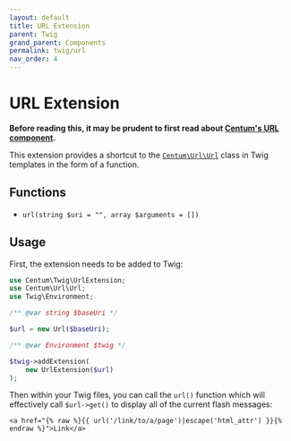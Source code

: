 ```yaml
---
layout: default
title: URL Extension
parent: Twig
grand_parent: Components
permalink: twig/url
nav_order: 4
---
```




# URL Extension

**Before reading this, it may be prudent to first read about [Centum's URL component](../url/index.md).**

This extension provides a shortcut to the [`Centum\Url\Url`](https://github.com/SidRoberts/centum/blob/development/src/Url/Url.php) class in Twig templates in the form of a function.



## Functions

- `url(string $uri = "", array $arguments = [])`



## Usage

First, the extension needs to be added to Twig:

```php
use Centum\Twig\UrlExtension;
use Centum\Url\Url;
use Twig\Environment;

/** @var string $baseUri */

$url = new Url($baseUri);

/** @var Environment $twig */

$twig->addExtension(
    new UrlExtension($url)
);
```

Then within your Twig files, you can call the `url()` function which will effectively call `$url->get()` to display all of the current flash messages:

```twig
<a href="{% raw %}{{ url('/link/to/a/page')|escape('html_attr') }}{% endraw %}">Link</a>
```
